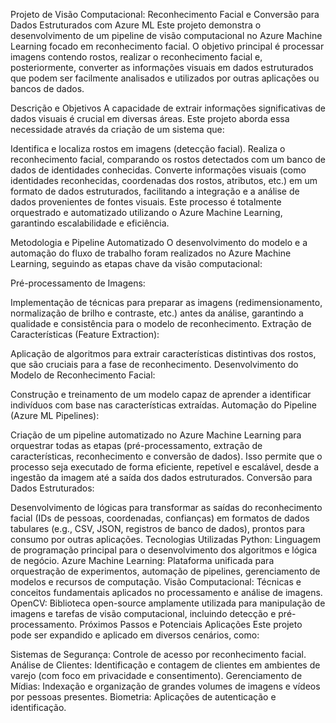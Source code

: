 Projeto de Visão Computacional: Reconhecimento Facial e Conversão para Dados Estruturados com Azure ML
Este projeto demonstra o desenvolvimento de um pipeline de visão computacional no Azure Machine Learning focado em reconhecimento facial. O objetivo principal é processar imagens contendo rostos, realizar o reconhecimento facial e, posteriormente, converter as informações visuais em dados estruturados que podem ser facilmente analisados e utilizados por outras aplicações ou bancos de dados.

Descrição e Objetivos
A capacidade de extrair informações significativas de dados visuais é crucial em diversas áreas. Este projeto aborda essa necessidade através da criação de um sistema que:

Identifica e localiza rostos em imagens (detecção facial).
Realiza o reconhecimento facial, comparando os rostos detectados com um banco de dados de identidades conhecidas.
Converte informações visuais (como identidades reconhecidas, coordenadas dos rostos, atributos, etc.) em um formato de dados estruturados, facilitando a integração e a análise de dados provenientes de fontes visuais.
Este processo é totalmente orquestrado e automatizado utilizando o Azure Machine Learning, garantindo escalabilidade e eficiência.

Metodologia e Pipeline Automatizado
O desenvolvimento do modelo e a automação do fluxo de trabalho foram realizados no Azure Machine Learning, seguindo as etapas chave da visão computacional:

Pré-processamento de Imagens:

Implementação de técnicas para preparar as imagens (redimensionamento, normalização de brilho e contraste, etc.) antes da análise, garantindo a qualidade e consistência para o modelo de reconhecimento.
Extração de Características (Feature Extraction):

Aplicação de algoritmos para extrair características distintivas dos rostos, que são cruciais para a fase de reconhecimento.
Desenvolvimento do Modelo de Reconhecimento Facial:

Construção e treinamento de um modelo capaz de aprender a identificar indivíduos com base nas características extraídas.
Automação do Pipeline (Azure ML Pipelines):

Criação de um pipeline automatizado no Azure Machine Learning para orquestrar todas as etapas (pré-processamento, extração de características, reconhecimento e conversão de dados). Isso permite que o processo seja executado de forma eficiente, repetível e escalável, desde a ingestão da imagem até a saída dos dados estruturados.
Conversão para Dados Estruturados:

Desenvolvimento de lógicas para transformar as saídas do reconhecimento facial (IDs de pessoas, coordenadas, confianças) em formatos de dados tabulares (e.g., CSV, JSON, registros de banco de dados), prontos para consumo por outras aplicações.
Tecnologias Utilizadas
Python: Linguagem de programação principal para o desenvolvimento dos algoritmos e lógica de negócio.
Azure Machine Learning: Plataforma unificada para orquestração de experimentos, automação de pipelines, gerenciamento de modelos e recursos de computação.
Visão Computacional: Técnicas e conceitos fundamentais aplicados no processamento e análise de imagens.
OpenCV: Biblioteca open-source amplamente utilizada para manipulação de imagens e tarefas de visão computacional, incluindo detecção e pré-processamento.
Próximos Passos e Potenciais Aplicações
Este projeto pode ser expandido e aplicado em diversos cenários, como:

Sistemas de Segurança: Controle de acesso por reconhecimento facial.
Análise de Clientes: Identificação e contagem de clientes em ambientes de varejo (com foco em privacidade e consentimento).
Gerenciamento de Mídias: Indexação e organização de grandes volumes de imagens e vídeos por pessoas presentes.
Biometria: Aplicações de autenticação e identificação.
